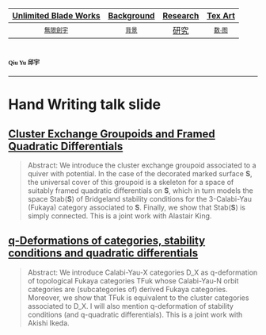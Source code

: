 [Unlimited Blade Works](https://ubw-q.github.io)  | [Background](https://ubw-q.github.io/BG)  | [Research](https://ubw-q.github.io/Rs) |  [Tex Art](https://ubw-q.github.io/Art)  
:---: | :---: | :---: | :---:
[<span style="font-family:STKaiti;font-size:12;font-color:blue">無限劍宇</span>](https://ubw-q.github.io/Qy) | [<span style="font-family:STKaiti;font-size:12;font-color:blue"> 背景 </span>](https://ubw-q.github.io/BJ)  | [研究](https://ubw-q.github.io/Yj)       |  [<span style="font-family:STKaiti;font-size:12;font-color:blue"> 数·图 </span>](https://ubw-q.github.io/Art) 


# <span style="font-family:STKaiti;font-size:12"> Qiu Yu 邱宇 </span> 
---
# Hand Writing talk slide
## [Cluster Exchange Groupoids and Framed Quadratic Differentials]()
> Abstract: We introduce the cluster exchange groupoid associated to a quiver with potential. In the case of the decorated marked surface __S__, the universal cover of this groupoid is a skeleton for a space of suitably framed quadratic differentials on __S__, which in turn models the space Stab(__S__) of Bridgeland stability conditions for the 3-Calabi-Yau (Fukaya) category associated to __S__. Finally, we show that Stab(__S__) is simply connected. This is a joint work with Alastair King. 

## [q-Deformations of categories, stability conditions and quadratic differentials]()
> Abstract: We introduce Calabi-Yau-X categories D_X as q-deformation of topological Fukaya categories TFuk whose Calabi-Yau-N orbit categories are (subcategories of) derived Fukaya categories. Moreover, we show that TFuk is equivalent to the cluster categories associated to D_X. I will also mention q-deformation of stability conditions (and q-quadratic differentials). This is a joint work with Akishi Ikeda. 
